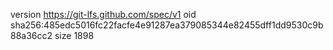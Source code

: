 version https://git-lfs.github.com/spec/v1
oid sha256:485edc5016fc22facfe4e91287ea379085344e82455dff1dd9530c9b88a36cc2
size 1898
